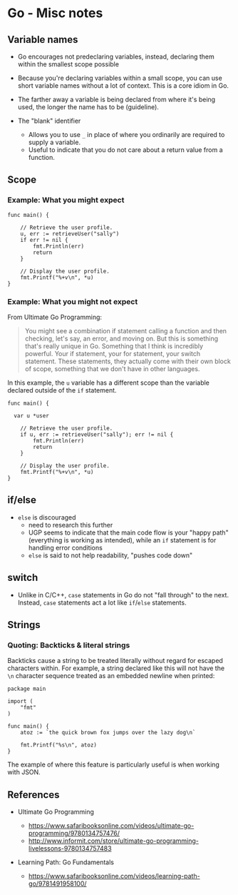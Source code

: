 # Go - Misc notes

## Variable names

- Go encourages not predeclaring variables, instead, declaring them within
  the smallest scope possible
- Because you're declaring variables within a small scope, you can use
  short variable names without a lot of context. This is a core idiom
  in Go.
- The farther away a variable is being declared from where it's being
  used, the longer the name has to be (guideline).
  
- The "blank" identifier
    - Allows you to use `_` in place of where you ordinarily are required
      to supply a variable.
    - Useful to indicate that you do not care about a return value from
      a function.

## Scope

### Example: What you might expect


```golang
func main() {

	// Retrieve the user profile.
	u, err := retrieveUser("sally")
	if err != nil {
		fmt.Println(err)
		return
	}

	// Display the user profile.
	fmt.Printf("%+v\n", *u)
}
```

### Example: What you might not expect

From Ultimate Go Programming:

> You might see a combination if statement calling a function and then
> checking, let's say, an error, and moving on. But this is something that's
> really unique in Go. Something that I think is incredibly powerful. Your if 
> statement, your for statement, your switch statement. These statements, they 
> actually come with their own block of scope, something that we don't have in
> other languages.

In this example, the `u` variable has a different scope than the variable
declared outside of the `if` statement.

```golang
func main() {

  var u *user

	// Retrieve the user profile.
	if u, err := retrieveUser("sally"); err != nil {
		fmt.Println(err)
		return
	}

	// Display the user profile.
	fmt.Printf("%+v\n", *u)
}
```

## if/else

- `else` is discouraged
    - need to research this further
    - UGP seems to indicate that the main code flow is your "happy path" (everything
      is working as intended), while an `if` statement is for handling error conditions
    - `else` is said to not help readability, "pushes code down"

## switch

- Unlike in C/C++, `case` statements in Go do not "fall through" to the next.
  Instead, `case` statements act a lot like `if`/`else` statements.

## Strings

### Quoting: Backticks & literal strings

Backticks cause a string to be treated literally without regard for escaped characters
within. For example, a string declared like this will not have the `\n` character
sequence treated as an embedded newline when printed:

```golang
package main

import (
    "fmt"
)

func main() {
    atoz := `the quick brown fox jumps over the lazy dog\n`
    
    fmt.Printf("%s\n", atoz)
}
```

The example of where this feature is particularly useful is when working with JSON.

## References

- Ultimate Go Programming
    - https://www.safaribooksonline.com/videos/ultimate-go-programming/9780134757476/
    - http://www.informit.com/store/ultimate-go-programming-livelessons-9780134757483

- Learning Path: Go Fundamentals
    - https://www.safaribooksonline.com/videos/learning-path-go/9781491958100/
